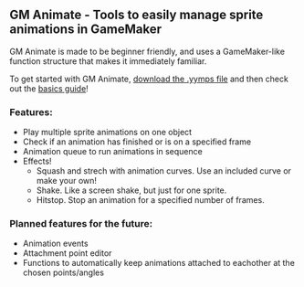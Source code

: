 ## GM Animate - Tools to easily manage sprite animations in GameMaker
GM Animate is made to be beginner friendly, and uses a GameMaker-like function structure that makes it immediately familiar. 

To get started with GM Animate, [download the .yymps file](https://github.com/KormexGit/GM-Animate/releases/tag/v0.1.0-alpha) and then check out the [basics guide](https://github.com/KormexGit/GM-Animate/wiki/Basics-Guide)!

### Features:
- Play multiple sprite animations on one object
- Check if an animation has finished or is on a specified frame
- Animation queue to run animations in sequence
- Effects!
  - Squash and strech with animation curves. Use an included curve or make your own!
  - Shake. Like a screen shake, but just for one sprite.
  - Hitstop. Stop an animation for a specified number of frames.

### Planned features for the future:
- Animation events
- Attachment point editor
- Functions to automatically keep animations attached to eachother at the chosen points/angles
